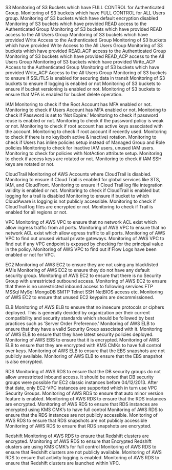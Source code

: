 S3
Monitoring of S3 Buckets which have FULL CONTROL for Authenticated Group.
Monitoring of S3 buckets which have FULL CONTROL for ALL Users group.
Monitoring of S3 buckets which have default encryption disabled
Monitoring of S3 buckets which have provided READ access to the Authenticated Group
Monitoring of S3 buckets which have provided READ access to the All Users Group
Monitoring of S3 buckets which have provided Write Access to the Authenticated Group
Monitoring of S3 buckets which have provided Write Access to the All Users Group
Monitoring of S3 buckets which have provided READ_ACP access to the Authenticated Group
Monitoring of S3 buckets which have provided READ_ACP access to the All Users Group
Monitoring of S3 buckets which have provided Write_ACP Access to the Authenticated Group
Monitoring of S3 buckets which have provided Write_ACP Access to the All Users Group
Monitoring of S3 buckets to ensure if SSL/TLS is enabled for securing data in transit
Monitoring of S3 buckets to ensure if logging is enabled or not
Monitoring of S3 buckets to ensure if bucket versioning is enabled or not.
Monitoring of S3 buckets to ensure that MFA is enabled for bucket delete operation.

IAM
Monitoring to check if the Root Account has MFA enabled or not.
Monitoring to check if Users Account has MFA enabled or not.
Monitoring to check if Password is set to ‘Not Expire.’
Monitoring to check if password reuse is enabled or not.
Monitoring to check if the password policy is weak or not.
Monitoring to check if root account has active keys associated with the account.
Monitoring to check if root account if recently used.
Monitoring to check if there is no key(both active & inactive) rotation.
Monitoring to check if Users has inline policies setup instead of Managed Group and Role policies
Monitoring to check for inactive IAM users, unused IAM users.
Monitoring to check for policies with NotAction attribute setup.
Monitoring to check if access keys are rotated or not.
Monitoring to check if IAM SSH keys are rotated or not.

CloudTrail
Monitoring of AWS Accounts where CloudTrail is disabled.
Monitoring to ensure if Cloud Trail is enabled for global services like STS, IAM, and CloudFront.
Monitoring to ensure if Cloud Trail log file integration validity is enabled or not.
Monitoring to check if CloudTrail is enabled but logging for a trail is disabled
Monitoring to ensure if bucket to which CloudAware is logging is not publicly accessible.
Monitoring to check if CloudTrail log files are encrypted or not.
Monitoring to check if Trail is enabled for all regions or not.

VPC
Monitoring of AWS VPC to ensure that no network ACL exist which allow ingress traffic from all ports.
Monitoring of AWS VPC to ensure that no network ACL exist which allow egress traffic to all ports.
Monitoring of AWS VPC to find out unused virtual private gateways.
Monitoring of AWS VPC to find out if any VPC endpoint is exposed by checking for the principal value in the policy.
Monitoring of AWS VPC to find out if Flow Logs have been enabled or not for VPC.

EC2
Monitoring of AWS EC2 to ensure they are not using any blacklisted AMIs
Monitoring of AWS EC2 to ensure they do not have any default security group.
Monitoring of AWS EC2 to ensure that there is no Security Group with unrestricted outbound access.
Monitoring of AWS EC2 to ensure that there is no unrestricted inbound access to following services
FTP
MSSql
MySql
MongoDB
SMTP
Telnet
SSH
NetBIOS access etc.
Monitoring of AWS EC2 to ensure that unused EC2 keypairs are decommissioned.

ELB
Monitoring of AWS ELB to ensure that no insecure protocols or ciphers deployed. This is generally decided by organization per their current compatibility and security standards which should be followed by best practices such as ‘Server Order Preference.’
Monitoring of AWS ELB to ensure that they have a valid Security Group associated with it.
Monitoring of AWS ELB to ensure that they have latest security policies deployed.
Monitoring of AWS EBS to ensure that it is encrypted.
Monitoring of AWS ELB to ensure that they are encrypted with KMS CMKs to have full control over keys.
Monitoring of AWS ELB to ensure that the EBS snapshots are not publicly available.
Monitoring of AWS ELB to ensure that the EBS snapshot is also encrypted.

RDS
Monitoring of AWS RDS to ensure that the DB security groups do not allow unrestricted inbound access. It should be noted that DB security groups were possible for EC2 classic instances before 04/12/2013. After that date, only EC2-VPC instances are supported which in turn use VPC Security Groups.
Monitoring of AWS RDS to ensure that auto minor version feature is enabled.
Monitoring of AWS RDS to ensure that the RDS instances are encrypted.
Monitoring of AWS RDS to ensure that RDS instances are encrypted using KMS CMK’s to have full control
Monitoring of AWS RDS to ensure that the RDS instances are not publicly accessible.
Monitoring of AWS RDS to ensure that RDS snapshots are not publicly accessible
Monitoring of AWS RDS to ensure that RDS snapshots are encrypted.

Redshift
Monitoring of AWS RDS to ensure that Redshift clusters are encrypted.
Monitoring of AWS RDS to ensure that Encrypted Redshift clusters are using KMS CMK’s for full control
Monitoring of AWS RDS to ensure that Redshift clusters are not publicly available.
Monitoring of AWS RDS to ensure that activity logging is enabled.
Monitoring of AWS RDS to ensure that Redshift clusters are launched within VPC.
